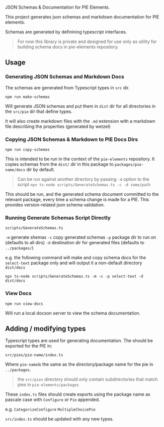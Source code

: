 JSON Schemas & Documentation for PIE Elements.

This project generates json schemas and markdown documentation for PIE elements.

Schemas are generated by definining typescript interfaces.

> For now this library is private and designed for use only as utility for building schema docs in pie-elements repository.

## Usage

### Generating JSON Schemas and Markdown Docs

The schemas are generated from Typescript types in `src` dir.

`npm run make-schemas`

Will generate JSON schemas and put them in `dist` dir for all directories in the `src/pie` dir that define types.

It will also create markdown files with the `.md` extension with a markdown file describing the properties
(generated by wetzel)

### Copying JSON Schemas & Markdown to PIE Docs Dirs

`npm run copy-schemas`

This is intended to be run in the context of the `pie-elements` repository. It copies schemas from the `dist/` dir
in this package to `packages/pie-name/docs` dir by default.

> Can be run against another directory by passing `-d` option to the script `npx ts-node scripts/GenerateSchemas.ts -c -d some/path`

This should be run, and the generated schema document committed to the relevant package, every time a schema change
is made for a PIE. This provides version-related json schema validation.

### Running Generate Schemas Script Directly

`scripts/GenerateSchemas.ts`

`-m` generate shemas
`-c` copy generated schemas
`-p` package dir to run on (defaults to all dirs)
`-d` destination dir for generated files (defaults to `../packages/`)

e.g. the following command will make and copy schema docs for the `select-text` package only
and will output it a non-default directory `dist/docs`

`npx ts-node scripts/GenerateSchemas.ts -m -c -p select-text -d dist/docs`

### View Docs

`npm run view-docs`

Will run a local docson server to view the schema documentation.

## Adding / modifying types

Typescript types are used for generating documentation. The should be exported for the PIE in:

`src/pies/pie-name/index.ts`

Where `pie-name`is the same as the directory/package name for the pie in `../packages`.

> the `src/pies` directory should only contain subdirectories that match pies in `pie-elements/packages`

These `index.ts` files should create exports using the package name as pascale case with `Configure` or `Pie` appended.

e.g. `CategorizeConfigure` `MultipleChoicePie`

`src/index.ts` should be updated with any new types.
